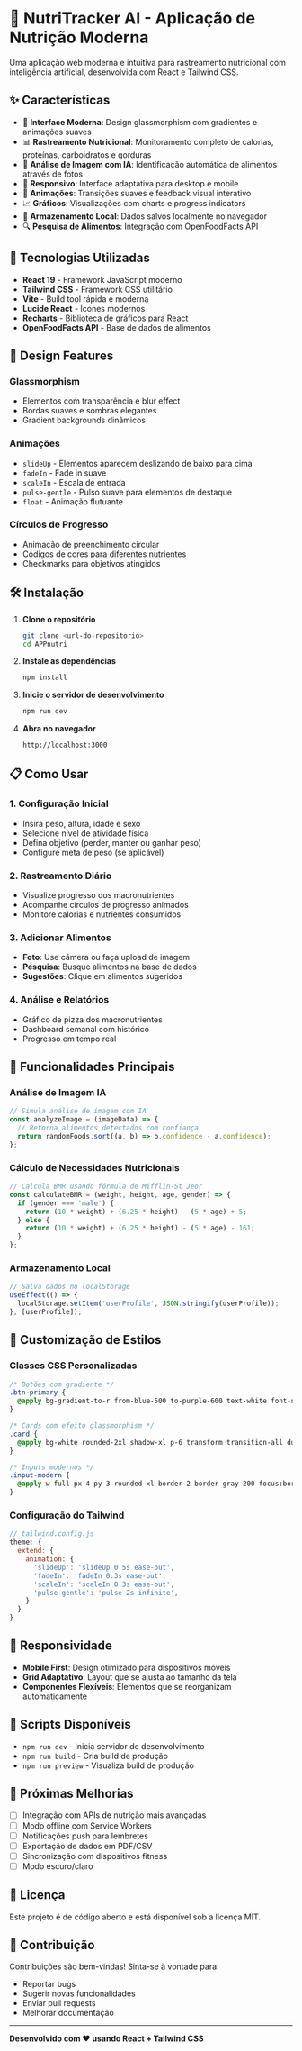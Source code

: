 # 🍎 NutriTracker AI - Aplicação de Nutrição Moderna

Uma aplicação web moderna e intuitiva para rastreamento nutricional com inteligência artificial, desenvolvida com React e Tailwind CSS.

## ✨ Características

- 🎯 **Interface Moderna**: Design glassmorphism com gradientes e animações suaves
- 📊 **Rastreamento Nutricional**: Monitoramento completo de calorias, proteínas, carboidratos e gorduras
- 🤖 **Análise de Imagem com IA**: Identificação automática de alimentos através de fotos
- 📱 **Responsivo**: Interface adaptativa para desktop e mobile
- 🎨 **Animações**: Transições suaves e feedback visual interativo
- 📈 **Gráficos**: Visualizações com charts e progress indicators
- 💾 **Armazenamento Local**: Dados salvos localmente no navegador
- 🔍 **Pesquisa de Alimentos**: Integração com OpenFoodFacts API

## 🚀 Tecnologias Utilizadas

- **React 19** - Framework JavaScript moderno
- **Tailwind CSS** - Framework CSS utilitário
- **Vite** - Build tool rápida e moderna
- **Lucide React** - Ícones modernos
- **Recharts** - Biblioteca de gráficos para React
- **OpenFoodFacts API** - Base de dados de alimentos

## 🎨 Design Features

### Glassmorphism
- Elementos com transparência e blur effect
- Bordas suaves e sombras elegantes
- Gradient backgrounds dinâmicos

### Animações
- `slideUp` - Elementos aparecem deslizando de baixo para cima
- `fadeIn` - Fade in suave
- `scaleIn` - Escala de entrada
- `pulse-gentle` - Pulso suave para elementos de destaque
- `float` - Animação flutuante

### Círculos de Progresso
- Animação de preenchimento circular
- Códigos de cores para diferentes nutrientes
- Checkmarks para objetivos atingidos

## 🛠️ Instalação

1. **Clone o repositório**
   ```bash
   git clone <url-do-repositorio>
   cd APPnutri
   ```

2. **Instale as dependências**
   ```bash
   npm install
   ```

3. **Inicie o servidor de desenvolvimento**
   ```bash
   npm run dev
   ```

4. **Abra no navegador**
   ```
   http://localhost:3000
   ```

## 📋 Como Usar

### 1. Configuração Inicial
- Insira peso, altura, idade e sexo
- Selecione nível de atividade física
- Defina objetivo (perder, manter ou ganhar peso)
- Configure meta de peso (se aplicável)

### 2. Rastreamento Diário
- Visualize progresso dos macronutrientes
- Acompanhe círculos de progresso animados
- Monitore calorias e nutrientes consumidos

### 3. Adicionar Alimentos
- **Foto**: Use câmera ou faça upload de imagem
- **Pesquisa**: Busque alimentos na base de dados
- **Sugestões**: Clique em alimentos sugeridos

### 4. Análise e Relatórios
- Gráfico de pizza dos macronutrientes
- Dashboard semanal com histórico
- Progresso em tempo real

## 🎯 Funcionalidades Principais

### Análise de Imagem IA
```javascript
// Simula análise de imagem com IA
const analyzeImage = (imageData) => {
  // Retorna alimentos detectados com confiança
  return randomFoods.sort((a, b) => b.confidence - a.confidence);
};
```

### Cálculo de Necessidades Nutricionais
```javascript
// Calcula BMR usando fórmula de Mifflin-St Jeor
const calculateBMR = (weight, height, age, gender) => {
  if (gender === 'male') {
    return (10 * weight) + (6.25 * height) - (5 * age) + 5;
  } else {
    return (10 * weight) + (6.25 * height) - (5 * age) - 161;
  }
};
```

### Armazenamento Local
```javascript
// Salva dados no localStorage
useEffect(() => {
  localStorage.setItem('userProfile', JSON.stringify(userProfile));
}, [userProfile]);
```

## 🎨 Customização de Estilos

### Classes CSS Personalizadas
```css
/* Botões com gradiente */
.btn-primary {
  @apply bg-gradient-to-r from-blue-500 to-purple-600 text-white font-semibold py-3 px-6 rounded-xl shadow-lg transform transition-all duration-300 hover:scale-105 hover:shadow-xl;
}

/* Cards com efeito glassmorphism */
.card {
  @apply bg-white rounded-2xl shadow-xl p-6 transform transition-all duration-300 hover:scale-105 hover:shadow-2xl;
}

/* Inputs modernos */
.input-modern {
  @apply w-full px-4 py-3 rounded-xl border-2 border-gray-200 focus:border-blue-500 focus:outline-none transition-all duration-300 bg-white shadow-sm;
}
```

### Configuração do Tailwind
```javascript
// tailwind.config.js
theme: {
  extend: {
    animation: {
      'slideUp': 'slideUp 0.5s ease-out',
      'fadeIn': 'fadeIn 0.3s ease-out',
      'scaleIn': 'scaleIn 0.3s ease-out',
      'pulse-gentle': 'pulse 2s infinite',
    }
  }
}
```

## 📱 Responsividade

- **Mobile First**: Design otimizado para dispositivos móveis
- **Grid Adaptativo**: Layout que se ajusta ao tamanho da tela
- **Componentes Flexíveis**: Elementos que se reorganizam automaticamente

## 🔧 Scripts Disponíveis

- `npm run dev` - Inicia servidor de desenvolvimento
- `npm run build` - Cria build de produção
- `npm run preview` - Visualiza build de produção

## 🎯 Próximas Melhorias

- [ ] Integração com APIs de nutrição mais avançadas
- [ ] Modo offline com Service Workers
- [ ] Notificações push para lembretes
- [ ] Exportação de dados em PDF/CSV
- [ ] Sincronização com dispositivos fitness
- [ ] Modo escuro/claro

## 📄 Licença

Este projeto é de código aberto e está disponível sob a licença MIT.

## 🤝 Contribuição

Contribuições são bem-vindas! Sinta-se à vontade para:
- Reportar bugs
- Sugerir novas funcionalidades
- Enviar pull requests
- Melhorar documentação

---

**Desenvolvido com ❤️ usando React + Tailwind CSS**
